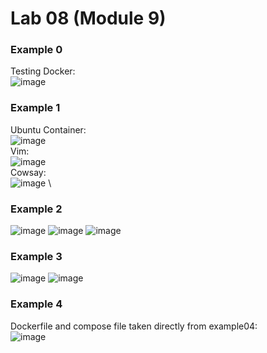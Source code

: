 # Lab 08 (Module 9)
### Example 0
Testing Docker: \
![image](https://user-images.githubusercontent.com/70230763/160156121-3fff57a9-2402-43e5-a75e-e42bc322605e.png)

### Example 1
Ubuntu Container: \
![image](https://user-images.githubusercontent.com/70230763/160159334-9ca97f44-f3a1-4013-af45-ca2d9ff4b6ae.png)\
Vim: \
![image](https://user-images.githubusercontent.com/70230763/160159601-61130e67-2e80-44b7-a0a9-9219f7b91333.png) \
Cowsay: \
![image](https://user-images.githubusercontent.com/70230763/160159903-7591b57e-5ec0-4e12-a35c-5c962afdc2ed.png) \



### Example 2
![image](https://user-images.githubusercontent.com/70230763/160158366-3ba50db5-afa2-494c-857c-ee79f7b95374.png)
![image](https://user-images.githubusercontent.com/70230763/160158574-0b361b19-ca08-4324-9195-f5cbd84e6f16.png)
![image](https://user-images.githubusercontent.com/70230763/160158439-7f2dab97-d0c4-43f0-8550-9ecf39a6ef14.png)

### Example 3
![image](https://user-images.githubusercontent.com/70230763/160164250-bf2c2406-99df-46cf-8ccd-22362aa09ef2.png)
![image](https://user-images.githubusercontent.com/70230763/160164328-663b743f-292d-48ae-9730-4c68a4f833a2.png)

### Example 4
Dockerfile and compose file taken directly from example04: \
![image](https://user-images.githubusercontent.com/70230763/160171769-04ef1aaf-6cee-4f45-bcff-91fb425d91c7.png)
